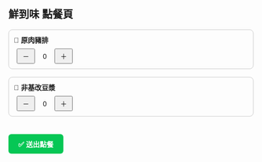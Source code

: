 <!DOCTYPE html>
<html>
<head>
  <title>鮮到味 點餐頁</title>
  <style>
    body { font-family: sans-serif; padding: 20px; max-width: 500px; margin: auto; }
    .item { margin-bottom: 16px; padding: 10px; border: 1px solid #ccc; border-radius: 8px; }
    .name { font-weight: bold; margin-bottom: 8px; }
    button { padding: 4px 10px; margin: 0 6px; }
    .qty { display: inline-block; width: 20px; text-align: center; }
    #lineBtn {
      display: inline-block;
      margin-top: 20px;
      background: #06c755;
      color: white;
      padding: 10px 20px;
      text-decoration: none;
      border-radius: 6px;
      font-weight: bold;
    }
  </style>
</head>
<body>
  <h2>鮮到味 點餐頁</h2>

  <div class="item">
    <div class="name">🐷 原肉豬排</div>
    <button onclick="changeQty('原肉豬排', -1)">－</button>
    <span class="qty" id="qty-原肉豬排">0</span>
    <button onclick="changeQty('原肉豬排', 1)">＋</button>
  </div>

  <div class="item">
    <div class="name">🧋 非基改豆漿</div>
    <button onclick="changeQty('非基改豆漿', -1)">－</button>
    <span class="qty" id="qty-非基改豆漿">0</span>
    <button onclick="changeQty('非基改豆漿', 1)">＋</button>
  </div>

  <a id="lineBtn" target="_blank">✅ 送出點餐</a>

  <script>
    const cart = { '原肉豬排': 0, '非基改豆漿': 0 };

    function changeQty(name, delta) {
      cart[name] = Math.max(0, cart[name] + delta);
      document.getElementById('qty-' + name).textContent = cart[name];
      updateLineLink();
    }

    function updateLineLink() {
      let msg = '📦 鮮到味 訂單\n';
      for (const [item, qty] of Object.entries(cart)) {
        if (qty > 0) {
          msg += `🐾 ${item} x${qty}\n`;
        }
      }
      const encoded = encodeURIComponent(msg);
      const url = 'https://line.me/R/oaMessage/@567ncwhd/?' + encoded;
      document.getElementById('lineBtn').href = url;
    }

    updateLineLink(); // 初始化
  </script>
</body>
</html>
